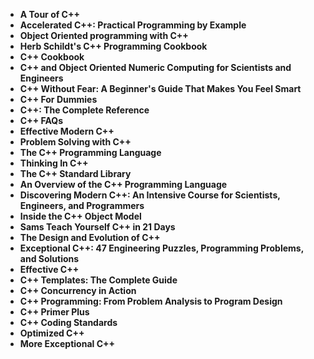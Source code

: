 <ul>
                                <li><b><a target="_blank" href="https://github.com/manjunath5496/C-Plus-Plus-Programming-Books/blob/master/cppl(1).pdf" style="text-decoration:none;">A Tour of C++ </a></b></li>
                                <li><b><a target="_blank" href="https://github.com/manjunath5496/C-Plus-Plus-Programming-Books/blob/master/cppl(2).pdf" style="text-decoration:none;">Accelerated C++: Practical Programming by Example</a></b></li>
                                <li><b><a target="_blank" href="https://github.com/manjunath5496/C-Plus-Plus-Programming-Books/blob/master/cppl(3).pdf" style="text-decoration:none;">Object Oriented programming with C++</a></b></li>
                               
<li><b><a target="_blank" href="https://github.com/manjunath5496/C-Plus-Plus-Programming-Books/blob/master/cppl(4).pdf" style="text-decoration:none;">Herb Schildt's C++ Programming Cookbook</a></b></li>
                                <li><b><a target="_blank" href="https://github.com/manjunath5496/C-Plus-Plus-Programming-Books/blob/master/cppl(5).pdf" style="text-decoration:none;">C++ Cookbook </a></b></li>
                                
 <li><b><a target="_blank" href="https://github.com/manjunath5496/C-Plus-Plus-Programming-Books/blob/master/cppl(6).pdf" style="text-decoration:none;">C++ and Object Oriented Numeric Computing for Scientists and Engineers</a></b></li>
                          
<li><b><a target="_blank" href="https://github.com/manjunath5496/C-Plus-Plus-Programming-Books/blob/master/cppl(7).pdf" style="text-decoration:none;">C++ Without Fear: A Beginner's Guide That Makes You Feel Smart</a></b></li>
                                <li><b><a target="_blank" href="https://github.com/manjunath5496/C-Plus-Plus-Programming-Books/blob/master/cppl(8).pdf" style="text-decoration:none;">C++ For Dummies </a></b></li>
                                <li><b><a target="_blank" href="https://github.com/manjunath5496/C-Plus-Plus-Programming-Books/blob/master/cppl(9).pdf" style="text-decoration:none;">C++: The Complete Reference</a></b></li>
                                
<li><b><a target="_blank" href="https://github.com/manjunath5496/C-Plus-Plus-Programming-Books/blob/master/cppl(10).pdf" style="text-decoration:none;">C++ FAQs</a></b></li>  
        
<li><b><a target="_blank" href="https://github.com/manjunath5496/C-Plus-Plus-Programming-Books/blob/master/cppl(11).pdf" style="text-decoration:none;">Effective Modern C++ </a></b></li>
                                <li><b><a target="_blank" href="https://github.com/manjunath5496/C-Plus-Plus-Programming-Books/blob/master/cppl(12).pdf" style="text-decoration:none;">Problem Solving with C++</a></b></li>
 <li><b><a target="_blank" href="https://github.com/manjunath5496/C-Plus-Plus-Programming-Books/blob/master/cppl(13).pdf" style="text-decoration:none;">The C++ Programming Language</a></b></li>  
  <li><b><a target="_blank" href="https://github.com/manjunath5496/C-Plus-Plus-Programming-Books/blob/master/cppl(14).pdf" style="text-decoration:none;">Thinking In C++</a></b></li>  
 <li><b><a target="_blank" href="https://github.com/manjunath5496/C-Plus-Plus-Programming-Books/blob/master/cppl(15).pdf" style="text-decoration:none;">The C++ Standard Library</a></b></li>
                                <li><b><a target="_blank" href="https://github.com/manjunath5496/C-Plus-Plus-Programming-Books/blob/master/cppl(16).pdf" style="text-decoration:none;">An Overview of the C++ Programming Language</a></b></li>

 <li><b><a target="_blank" href="https://github.com/manjunath5496/C-Plus-Plus-Programming-Books/blob/master/cppl(17).rar" style="text-decoration:none;">Discovering Modern C++: An Intensive Course for Scientists, Engineers, and Programmers</a></b></li>
                                <li><b><a target="_blank" href="https://github.com/manjunath5496/C-Plus-Plus-Programming-Books/blob/master/cppl(18).pdf" style="text-decoration:none;">Inside the C++ Object Model</a></b></li>

<li><b><a target="_blank" href="https://github.com/manjunath5496/C-Plus-Plus-Programming-Books/blob/master/cppl(19).pdf" style="text-decoration:none;">Sams Teach Yourself C++ in 21 Days</a></b></li>

 <li><b><a target="_blank" href="https://github.com/manjunath5496/C-Plus-Plus-Programming-Books/blob/master/cppl(20).pdf" style="text-decoration:none;">The Design and Evolution of C++</a></b></li>
                                <li><b><a target="_blank" href="https://github.com/manjunath5496/C-Plus-Plus-Programming-Books/blob/master/cppl(21).pdf" style="text-decoration:none;">Exceptional C++: 47 Engineering Puzzles, Programming Problems, and Solutions</a></b></li>

   <li><b><a target="_blank" href="https://github.com/manjunath5496/C-Plus-Plus-Programming-Books/blob/master/cppl(22).pdf" style="text-decoration:none;">Effective C++</a></b></li>

 <li><b><a target="_blank" href="https://github.com/manjunath5496/C-Plus-Plus-Programming-Books/blob/master/cppl(23).pdf" style="text-decoration:none;">C++ Templates: The Complete Guide</a></b></li>
                                <li><b><a target="_blank" href="https://github.com/manjunath5496/C-Plus-Plus-Programming-Books/blob/master/cppl(24).pdf" style="text-decoration:none;">C++ Concurrency in Action</a></b></li>

<li><b><a target="_blank" href="https://github.com/manjunath5496/C-Plus-Plus-Programming-Books/blob/master/cppl(25).pdf" style="text-decoration:none;">C++ Programming: From Problem Analysis to Program Design</a></b></li>

   <li><b><a target="_blank" href="https://github.com/manjunath5496/C-Plus-Plus-Programming-Books/blob/master/cppl(26).pdf" style="text-decoration:none;">C++ Primer Plus</a></b></li>

 <li><b><a target="_blank" href="https://github.com/manjunath5496/C-Plus-Plus-Programming-Books/blob/master/cppl(27).pdf" style="text-decoration:none;">C++ Coding Standards</a></b></li>
                                <li><b><a target="_blank" href="https://github.com/manjunath5496/C-Plus-Plus-Programming-Books/blob/master/cppl(28).pdf" style="text-decoration:none;">Optimized C++</a></b></li>

<li><b><a target="_blank" href="https://github.com/manjunath5496/C-Plus-Plus-Programming-Books/blob/master/cppl(29).pdf" style="text-decoration:none;">More Exceptional C++</a></b></li>












</ul>
         


